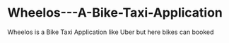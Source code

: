 # Wheelos---A-Bike-Taxi-Application
Wheelos is a Bike Taxi Application like Uber but here bikes can booked
